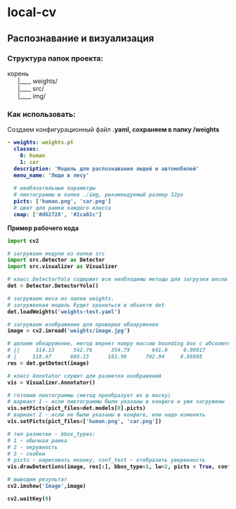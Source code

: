 # local-cv
<h2>Распознавание и визуализация</h2>

<h3>Структура папок проекта:</h3>
корень
<br>&nbsp;&nbsp;&nbsp;&nbsp;&nbsp;&nbsp;|____ weights/
<br>&nbsp;&nbsp;&nbsp;&nbsp;&nbsp;&nbsp;|____ src/
<br>&nbsp;&nbsp;&nbsp;&nbsp;&nbsp;&nbsp;|____ img/




<h3>Как использовать:</h3>

<p>Создаем конфигурационный файл <b>.yaml<b>, сохраняем в папку <b>/weights<b></p>


```yaml
- weights: weights.pt
  classes:
    0: human
    1: car
  description: 'Модель для распознавания людей и автомобилей'
  menu_name: 'Люди в лесу'
  
  # необязательные параметры
  # пиктограммы в папке ./img, рекомендуемый размер 32px
  picts: ['human.png', 'car.png']
  # цвет для рамки каждого класса
  cmap: ['#d62728', '#2ca02c']
```

<p>Пример рабочего кода</p>

```python
import cv2

# загружаем модули из папки src
import src.detector as Detector
import src.visualizer as Visualizer

# класс DetectorYolo содержит все необходимы методы для загрузки весов и распознавания
det = Detector.DetectorYolo()

# загружаем веса из папки weights. 
# загруженная модель будет храниться в объекте det
det.loadWeights('weights-test.yaml')

# загружаем изображение для проверки обнаружения
image = cv2.imread('weights/image.jpg')

# делаем обнаружение, метод вернет numpy массив bounding box с абсолютными координатам углов x1y1-x2y2, уверенностью и класс объекта, см. пример
# [[     314.13      542.76      354.79       641.6     0.90917           0]
# [     118.47      608.15      161.96      702.94     0.86808           0]]
res = det.getDetect(image)

# класс Annotator служит для разметки изображений
vis = Visualizer.Annotator()

# готовим пиктограммы (метод преобразует их в маску)
# вариант 1 - если пиктограммы были указаны в конфиге и уже загружены
vis.setPicts(pict_files=det.models[0].picts)
# вариант 2 - если не были указаны в конфиге, или надо изменить
vis.setPicts(pict_files=['human.png', 'car.png'])

# тип разметки - bbox_types:
# 1 - обычная рамка
# 2 - окружность
# 3 - скобки
# picts - нарисовать иконку, conf_text - отобразить уверенность
vis.drawDetections(image, res[:], bbox_type=1, lw=2, picts = True, conf_text = True)

# выводим результат
cv2.imshow('Image',image)

cv2.waitKey(0)
```
